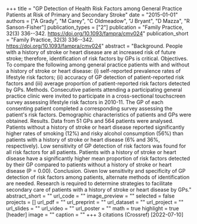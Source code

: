 +++
title = "GP Detection of Health Risk Factors among General Practice Patients at Risk of Primary and Secondary Stroke"
date = "2015-01-01"
authors = ["A Grady", "M Carey", "C Oldmeadow", "J Bryant", "D Mazza", "R Sanson-Fisher"]
publication_types = ["2"]
publication = "Family Practice, 32(3) 336--342. https://doi.org/10.1093/fampra/cmv024"
publication_short = "Family Practice, 32(3) 336--342. https://doi.org/10.1093/fampra/cmv024"
abstract = "Background. People with a history of stroke or heart disease are at increased risk of future stroke; therefore, identification of risk factors by GPs is critical. Objectives. To compare the following among general practice patients with and without a history of stroke or heart disease: (i) self-reported prevalence rates of lifestyle risk factors; (ii) accuracy of GP detection of patient-reported risk factors and (iii) average proportion of patient-reported risk factors detected by GPs. Methods. Consecutive patients attending a participating general practice clinic were invited to participate in a cross-sectional touchscreen survey assessing lifestyle risk factors in 2010-11. The GP of each consenting patient completed a corresponding survey assessing the patient's risk factors. Demographic characteristics of patients and GPs were obtained. Results. Data from 51 GPs and 564 patients were analysed. Patients without a history of stroke or heart disease reported significantly higher rates of smoking (12%) and risky alcohol consumption (56%) than patients with a history of stroke or heart disease (6% and 36%, respectively). Low sensitivity of GP detection of risk factors was found for all risk factors for all patients. Patients with a history of stroke or heart disease have a significantly higher mean proportion of risk factors detected by their GP compared to patients without a history of stroke or heart disease (P = 0.00). Conclusion. Given low sensitivity and specificity of GP detection of risk factors among patients, alternate methods of identification are needed. Research is required to determine strategies to facilitate secondary care of patients with a history of stroke or heart disease by GPs."
abstract_short = ""
url_code = ""
image_preview = ""
selected = false
projects = []
url_pdf = ""
url_preprint = ""
url_dataset = ""
url_project = ""
url_slides = ""
url_video = ""
url_poster = ""
math = true
highlight = true
[header]
image = ""
caption = ""
+++
3 citations (Crossref) [2022-07-10]
